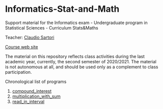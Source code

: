 # Informatics-Stat-and-Math
Support material for the Informatics exam - Undergraduate program in Statistical Sciences - Curriculum Stats&amp;Maths

Teacher:         [Claudio Sartori](https://www.unibo.it/sitoweb/claudio.sartori/en)

[Course web site](https://www.unibo.it/en/teaching/course-unit-catalogue/course-unit/2020/403276)

The material on this repository reflects class activities during the last academic year, currently, the second semester of 2020/2021. The material is not autonomous at all, and should be used only as a complement to class participation.

Chronological list of programs

1. [compound_interest](compound_interest.R)
1. [multiplication_with_sum](multiplication_with_sum.R)
1. [read_in_interval](read_in_interval)

